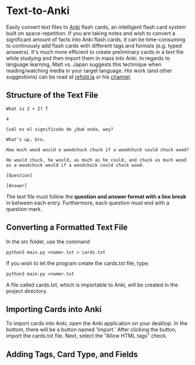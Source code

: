 # Text-to-Anki

Easily convert text files to [Anki](https://apps.ankiweb.net/) flash cards, an intelligent flash card system built on space-repetition. If you are taking notes and wish to convert a significant amount of facts into Anki flash cards, it can be time-consuming to continously add flash cards with different tags and formats (e.g. typed answers). It's much more efficient to create preliminary cards in a text file while studying and then import them in mass into Anki. In regards to language learning, Matt vs. Japan suggests this technique when reading/watching media in your target language. His work (and other suggestions) can be read at [refold.la](refold.la) or his [channel](https://www.youtube.com/watch?v=kny7eCfx9dA&ab_channel=MattvsJapan).

## Structure of the Text File
```
What is 2 + 2? T

4

Cuál es el significado de ¿Qué onda, wey?

What's up, bro.

How much wood would a woodchuck chuck if a woodchuck could chuck wood?

He would chuck, he would, as much as he could, and chuck as much wood as a woodchuck would if a woodchuck could chuck wood.

[Question]

[Answer]

```
The text file must follow the **question and answer format with a line break** in between each entry. Furthermore, each question must end with a question mark.

## Converting a Formatted Text File

In the src folder, use the command

```
python3 main.py <name>.txt > cards.txt
```

If you wish to let the program create the cards.txt file, type:

```
python3 main.py <name>.txt 
```

A file called cards.txt, which is importable to Anki, will be created in the project directory.

## Importing Cards into Anki

To import cards into Anki, open the Anki application on your desktop. In the bottom, there will be a button named 'Import.' After clicking the button, import the cards.txt file. Next, select the "Allow HTML tags" check.

## Adding Tags, Card Type, and Fields
